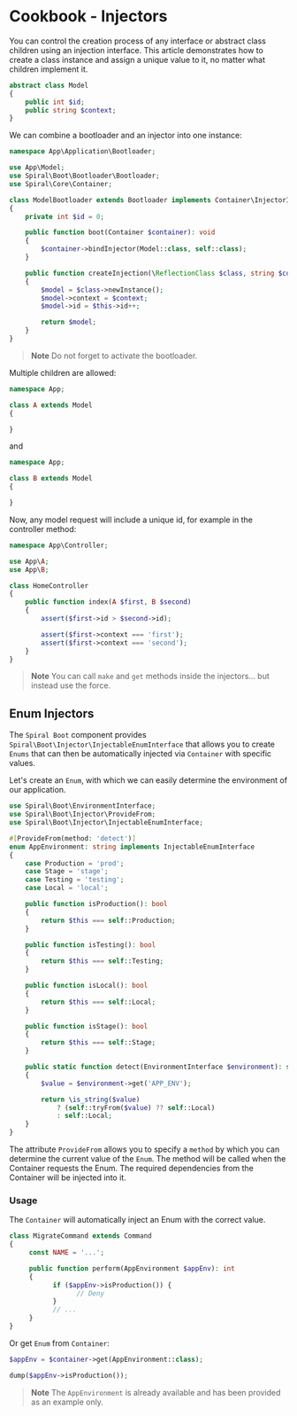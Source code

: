 # Cookbook - Injectors

You can control the creation process of any interface or abstract class children using an injection interface. This
article demonstrates how to create a class instance and assign a unique value to it, no matter what children implement
it.

```php
abstract class Model
{
    public int $id;
    public string $context;
}
```

We can combine a bootloader and an injector into one instance:

```php
namespace App\Application\Bootloader;

use App\Model;
use Spiral\Boot\Bootloader\Bootloader;
use Spiral\Core\Container;

class ModelBootloader extends Bootloader implements Container\InjectorInterface, Container\SingletonInterface
{
    private int $id = 0;

    public function boot(Container $container): void
    {
        $container->bindInjector(Model::class, self::class);
    }

    public function createInjection(\ReflectionClass $class, string $context = null): Model
    {
        $model = $class->newInstance();
        $model->context = $context;
        $model->id = $this->id++;

        return $model;
    }
}
```

> **Note**
> Do not forget to activate the bootloader.

Multiple children are allowed:

```php
namespace App;

class A extends Model
{

}
```

and

```php
namespace App;

class B extends Model
{

}
```

Now, any model request will include a unique id, for example in the controller method:

```php
namespace App\Controller;

use App\A;
use App\B;

class HomeController
{
    public function index(A $first, B $second)
    {
        assert($first->id > $second->id);

        assert($first->context === 'first');
        assert($first->context === 'second');
    }
}
```

> **Note**
> You can call `make` and `get` methods inside the injectors... but instead use the force. 

## Enum Injectors

The `Spiral Boot` component provides `Spiral\Boot\Injector\InjectableEnumInterface` that allows you to create `Enums` 
that can then be automatically injected via `Container` with specific values.

Let's create an `Enum`, with which we can easily determine the environment of our application.

```php
use Spiral\Boot\EnvironmentInterface;
use Spiral\Boot\Injector\ProvideFrom;
use Spiral\Boot\Injector\InjectableEnumInterface;

#[ProvideFrom(method: 'detect')]
enum AppEnvironment: string implements InjectableEnumInterface
{
    case Production = 'prod';
    case Stage = 'stage';
    case Testing = 'testing';
    case Local = 'local';

    public function isProduction(): bool
    {
        return $this === self::Production;
    }

    public function isTesting(): bool
    {
        return $this === self::Testing;
    }

    public function isLocal(): bool
    {
        return $this === self::Local;
    }

    public function isStage(): bool
    {
        return $this === self::Stage;
    }

    public static function detect(EnvironmentInterface $environment): self
    {
        $value = $environment->get('APP_ENV');

        return \is_string($value)
            ? (self::tryFrom($value) ?? self::Local)
            : self::Local;
    }
}
```

The attribute `ProvideFrom` allows you to specify a `method` by which you can determine the current value of the `Enum`.
The method will be called when the Container requests the Enum. The required dependencies from the Container will be 
injected into it.

### Usage

The `Container` will automatically inject an Enum with the correct value.

```php
class MigrateCommand extends Command 
{
     const NAME = '...';

     public function perform(AppEnvironment $appEnv): int
     {
           if ($appEnv->isProduction()) {
                 // Deny
           }
           // ...
     }
}
```

Or get `Enum` from `Container`:

```php
$appEnv = $container->get(AppEnvironment::class);

dump($appEnv->isProduction());
```

> **Note**
> The `AppEnvironment` is already available and has been provided as an example only.
